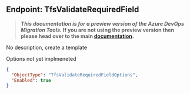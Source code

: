 ## Endpoint: TfsValidateRequiredField

>**_This documentation is for a preview version of the Azure DevOps Migration Tools._ If you are not using the preview version then please head over to the main [documentation](https://nkdagility.github.io/azure-devops-migration-tools).**

<Breadcrumbs>

No description, create a template

Options not yet implmeneted

```JSON
{
  "ObjectType": "TfsValidateRequiredFieldOptions",
  "Enabled": true
}
```